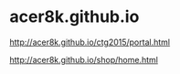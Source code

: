 # acer8k.github.io

http://acer8k.github.io/ctg2015/portal.html

http://acer8k.github.io/shop/home.html

